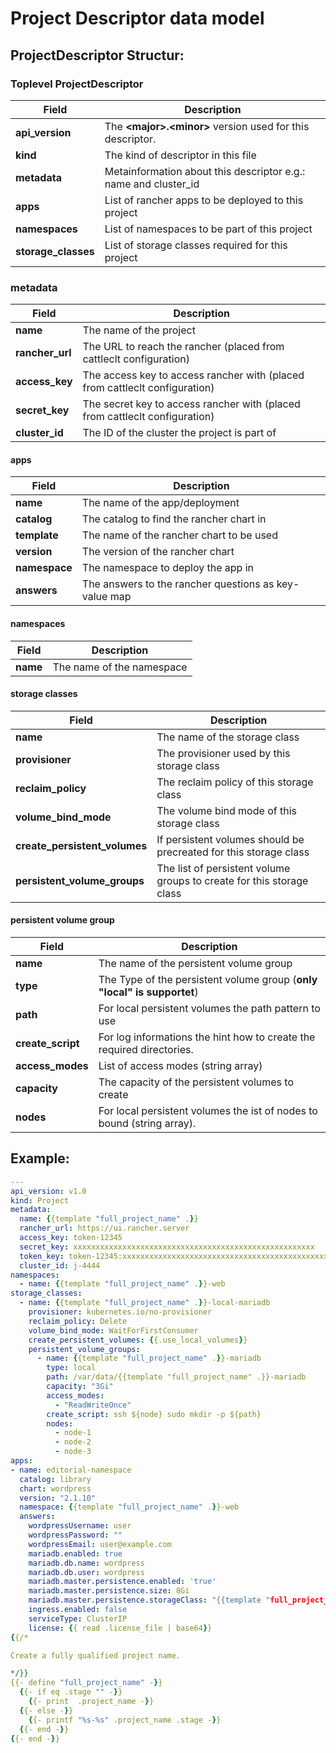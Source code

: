 Project Descriptor data model
=============================

ProjectDescriptor Structur:
---------------------------

### Toplevel ProjectDescriptor

| Field               | Description                                                     |
|---------------------|-----------------------------------------------------------------|
| __api_version__     | The __\<major\>.\<minor\>__ version used for this descriptor.   |
| __kind__            | The kind of descriptor in this file                             |
| __metadata__        | Metainformation about this descriptor e.g.: name and cluster_id |
| __apps__            | List of rancher apps to be deployed to this project             |
| __namespaces__      | List of namespaces to be part of this project                   |
| __storage_classes__ | List of storage classes required for this project               |

### metadata

| Field           | Description                                                                 |
|-----------------|-----------------------------------------------------------------------------|
| __name__        | The name of the project                                                     |
| __rancher_url__ | The URL to reach the rancher (placed from cattleclt configuration)          |
| __access_key__  | The access key to access rancher with (placed from cattleclt configuration) |
| __secret_key__  | The secret key to access rancher with (placed from cattleclt configuration) |
| __cluster_id__  | The ID of the cluster the project is part of                                |

#### apps

| Field         | Description                                           |
|---------------|-------------------------------------------------------|
| __name__      | The name of the app/deployment                        |
| __catalog__   | The catalog to find the rancher chart in              |
| __template__  | The name of the rancher chart to be used              |
| __version__   | The version of the rancher chart                      |
| __namespace__ | The namespace to deploy the app in                    |
| __answers__   | The answers to the rancher questions as key-value map |

#### namespaces

| Field    | Description               |
|----------|---------------------------|
| __name__ | The name of the namespace |

#### storage classes

| Field                         | Description                                                           |
|-------------------------------|-----------------------------------------------------------------------|
| __name__                      | The name of the storage class                                         |
| __provisioner__               | The provisioner used by this storage class                            |
| __reclaim_policy__            | The reclaim policy of this storage class                              |
| __volume_bind_mode__          | The volume bind mode of this storage class                            |
| __create_persistent_volumes__ | If persistent volumes should be precreated for this storage class     |
| __persistent_volume_groups__  | The list of persistent volume groups to create for this storage class |

#### persistent volume group

| Field             | Description               |
|-------------------|---------------------------|
| __name__          | The name of the persistent volume group                                 |
| __type__          | The Type of the persistent volume group (__only "local" is supportet__) |
| __path__          | For local persistent volumes the path pattern to use                    |
| __create_script__ | For log informations the hint how to create the required directories.   |
| __access_modes__  | List of access modes (string array)                                     |
| __capacity__      | The capacity of the persistent volumes to create                        |
| __nodes__         | For local persistent volumes the ist of nodes to bound (string array).  |

Example:
--------
```yaml
---
api_version: v1.0
kind: Project
metadata:
  name: {{template "full_project_name" .}}
  rancher_url: https://ui.rancher.server
  access_key: token-12345
  secret_key: xxxxxxxxxxxxxxxxxxxxxxxxxxxxxxxxxxxxxxxxxxxxxxxxxxxxxx
  token_key: token-12345:xxxxxxxxxxxxxxxxxxxxxxxxxxxxxxxxxxxxxxxxxxxxxxxxxxxxxx
  cluster_id: j-4444
namespaces:
  - name: {{template "full_project_name" .}}-web
storage_classes:
  - name: {{template "full_project_name" .}}-local-mariadb
    provisioner: kubernetes.io/no-provisioner
    reclaim_policy: Delete
    volume_bind_mode: WaitForFirstConsumer
    create_persistent_volumes: {{.use_local_volumes}}
    persistent_volume_groups:
      - name: {{template "full_project_name" .}}-mariadb
        type: local
        path: /var/data/{{template "full_project_name" .}}-mariadb
        capacity: "3Gi"
        access_modes:
          - "ReadWriteOnce"
        create_script: ssh ${node} sudo mkdir -p ${path}
        nodes:
          - node-1
          - node-2
          - node-3
apps:
- name: editorial-namespace
  catalog: library
  chart: wordpress
  version: "2.1.10"
  namespace: {{template "full_project_name" .}}-web
  answers:
    wordpressUsername: user
    wordpressPassword: ""
    wordpressEmail: user@example.com
    mariadb.enabled: true
    mariadb.db.name: wordpress
    mariadb.db.user: wordpress
    mariadb.master.persistence.enabled: 'true'
    mariadb.master.persistence.size: 8Gi
    mariadb.master.persistence.storageClass: "{{template "full_project_name" .}}-local-mariadb"
    ingress.enabled: false
    serviceType: ClusterIP
    license: {{ read .license_file | base64}}
{{/*

Create a fully qualified project name.

*/}}
{{- define "full_project_name" -}}
  {{- if eq .stage "" -}}
    {{- print  .project_name -}}
  {{- else -}}
    {{- printf "%s-%s" .project_name .stage -}}
  {{- end -}}
{{- end -}}
```
